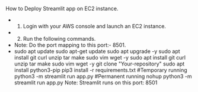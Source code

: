 How to Deploy Streamlit app on EC2 instance.
-  1. Login with your AWS console and launch an EC2 instance.
-  2. Run the following commands.
-  Note: Do the port mapping to this port:- 8501.
-  sudo apt update
sudo apt-get update
sudo apt upgrade -y
sudo apt install git curl unzip tar make sudo vim wget -y
sudo apt install git curl unzip tar make sudo vim wget -y
git clone "Your-repository"
sudo apt install python3-pip
pip3 install -r requirements.txt
#Temporary running
python3 -m streamlit run app.py
#Permanent running
nohup python3 -m streamlit run app.py
Note: Streamlit runs on this port: 8501
